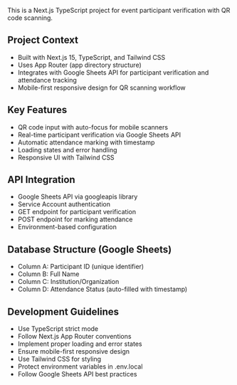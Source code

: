 <!-- Use this file to provide workspace-specific custom instructions to Copilot. For more details, visit https://code.visualstudio.com/docs/copilot/copilot-customization#_use-a-githubcopilotinstructionsmd-file -->

This is a Next.js TypeScript project for event participant verification with QR code scanning.

## Project Context
- Built with Next.js 15, TypeScript, and Tailwind CSS
- Uses App Router (app directory structure)
- Integrates with Google Sheets API for participant verification and attendance tracking
- Mobile-first responsive design for QR scanning workflow

## Key Features
- QR code input with auto-focus for mobile scanners
- Real-time participant verification via Google Sheets API
- Automatic attendance marking with timestamp
- Loading states and error handling
- Responsive UI with Tailwind CSS

## API Integration
- Google Sheets API via googleapis library
- Service Account authentication
- GET endpoint for participant verification
- POST endpoint for marking attendance
- Environment-based configuration

## Database Structure (Google Sheets)
- Column A: Participant ID (unique identifier)
- Column B: Full Name
- Column C: Institution/Organization
- Column D: Attendance Status (auto-filled with timestamp)

## Development Guidelines
- Use TypeScript strict mode
- Follow Next.js App Router conventions
- Implement proper loading and error states
- Ensure mobile-first responsive design
- Use Tailwind CSS for styling
- Protect environment variables in .env.local
- Follow Google Sheets API best practices
